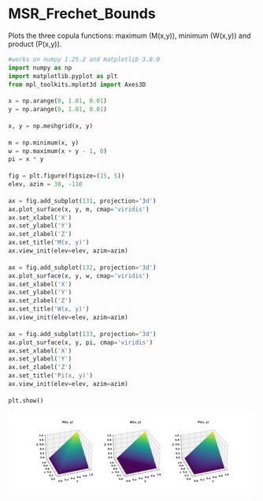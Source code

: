 # MSR_Frechet_Bounds
Plots the three copula functions: maximum (M(x,y)), minimum (W(x,y)) and product (P(x,y)).

```python
#works on numpy 1.25.2 and matplotlib 3.8.0
import numpy as np
import matplotlib.pyplot as plt
from mpl_toolkits.mplot3d import Axes3D

x = np.arange(0, 1.01, 0.01)
y = np.arange(0, 1.01, 0.01)

x, y = np.meshgrid(x, y)

m = np.minimum(x, y)
w = np.maximum(x + y - 1, 0)
pi = x * y

fig = plt.figure(figsize=(15, 5))
elev, azim = 30, -110

ax = fig.add_subplot(131, projection='3d')
ax.plot_surface(x, y, m, cmap='viridis')
ax.set_xlabel('X')
ax.set_ylabel('Y')
ax.set_zlabel('Z')
ax.set_title('M(x, y)')
ax.view_init(elev=elev, azim=azim)

ax = fig.add_subplot(132, projection='3d')
ax.plot_surface(x, y, w, cmap='viridis')
ax.set_xlabel('X')
ax.set_ylabel('Y')
ax.set_zlabel('Z')
ax.set_title('W(x, y)')
ax.view_init(elev=elev, azim=azim)

ax = fig.add_subplot(133, projection='3d')
ax.plot_surface(x, y, pi, cmap='viridis')
ax.set_xlabel('X')
ax.set_ylabel('Y')
ax.set_zlabel('Z')
ax.set_title('Pi(x, y)')
ax.view_init(elev=elev, azim=azim)

plt.show()
```
![MSR_Frechet_Bounds](MSR_Frechet_Bounds_python.png)
